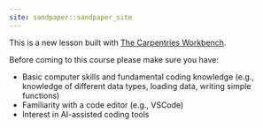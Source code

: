 ```yaml
---
site: sandpaper::sandpaper_site
---
```


This is a new lesson built with [The Carpentries Workbench][workbench]. 

Before coming to this course please make sure you have:
- Basic computer skills and fundamental coding knowledge (e.g., knowledge of different data types, loading data, writing simple functions)
- Familiarity with a code editor (e.g., VSCode)
- Interest in AI-assisted coding tools

[workbench]: https://carpentries.github.io/sandpaper-docs

